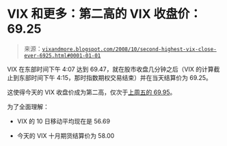 <!--yml

分类：未分类

日期：2024-05-18 18:20:52

-->

# VIX 和更多：第二高的 VIX 收盘价：69.25

> 来源：[`vixandmore.blogspot.com/2008/10/second-highest-vix-close-ever-6925.html#0001-01-01`](http://vixandmore.blogspot.com/2008/10/second-highest-vix-close-ever-6925.html#0001-01-01)

VIX 在东部时间下午 4:07 达到 69.47，就在股市收盘几分钟之后（VIX 的计算截止到东部时间下午 4:15，那时指数期权交易结束）并在当天结算价为 69.25。

这使得今天的 VIX 收盘价成为第二高，仅次于[上周五的 69.95](http://vixandmore.blogspot.com/2008/10/two-more-vix-records.html)。

为了全面理解：

+   VIX 的 10 日移动平均现在是 56.69

+   今天的 VIX 十月期货结算价为 58.00
